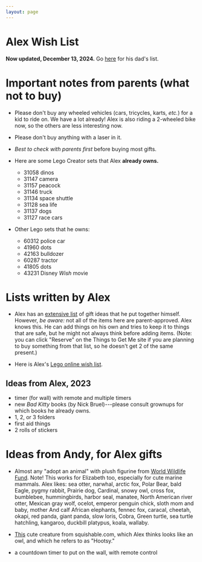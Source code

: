 ```yaml
---
layout: page
---
```


# Alex Wish List

**Now updated, December 13, 2024.** Go
[here](/birthday-party/list.html) for his dad's list.

# Important notes from parents (what not to buy)

- Please don't buy any wheeled vehicles (cars, tricycles, karts,
  *etc.*) for a kid to ride on. We have a lot already! Alex is also
  riding a 2-wheeled bike now, so the others are less interesting now.

- Please don't buy anything with a laser in it.

- *Best to check with parents first* before buying most gifts.

- Here are some Lego Creator sets that Alex **already owns.**
    - 31058 dinos
    - 31147 camera
    - 31157 peacock
    - 31146 truck
    - 31134 space shuttle
    - 31128 sea life
    - 31137 dogs
    - 31127 race cars

- Other Lego sets that he owns:
    - 60312 police car
    - 41960 dots
    - 42163 bulldozer
    - 60287 tractor
    - 41805 dots
    - 43231 Disney *Wish* movie




# Lists written by Alex

- Alex has an [extensive
list](https://www.thingstogetme.com/alex-wish) of gift ideas that he
put together himself. However, *be aware:* not all of the items here
are parent-approved. Alex knows this. He can add things on his own and
tries to keep it to things that are safe, but he might not always
think before adding items. (Note: you can click "Reserve" on the
Things to Get Me site if you are planning to buy something from that
list, so he doesn't get 2 of the same present.)

- Here is Alex's [Lego online wish
list](https://www.lego.com/shared-wishlist/3935faa2-7dca-4bf1-a282-8dca3f7cc09f).
  

## Ideas from Alex, 2023

- timer (for wall) with remote and multiple timers
- new *Bad Kitty* books (by Nick Bruel)---please consult grownups for which books he already owns.
- 1, 2, or 3 folders
- first aid things
- 2 rolls of stickers




# Ideas from Andy, for Alex gifts

- Almost any "adopt an animal" with plush figurine from [World
  Wildlife
  Fund](https://gifts.worldwildlife.org/gift-center/gifts/Species-Adoptions.aspx?sort=2).
  Note! This works for Elizabeth too, especially for cute marine
  mammals. Alex likes: sea otter, narwhal, arctic fox, Polar Bear,
  bald Eagle, pygmy rabbit, Prairie dog, Cardinal, snowy owl, cross
  fox, bumblebee, hummingbirds, harbor seal, manatee, North American
  river otter, Mexican gray wolf, ocelot, emperor penguin chick, sloth
  mom and baby, mother And calf African elephants, fennec fox,
  caracal, cheetah, okapi, red panda, giant panda, slow loris, Cobra,
  Green turtle, sea turtle hatchling, kangaroo, duckbill platypus,
  koala, wallaby.

- [This](https://www.squishable.com/mm5/merchant.mvc?Screen=PROD&Product_Code=mini_plague_doctor_7)
    cute creature from squishable.com, which Alex thinks looks like an
    owl, and which he refers to as "Hootsy."

- a countdown timer to put on the wall, with remote control

  




